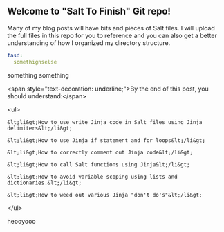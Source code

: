 ## Welcome to "Salt To Finish" Git repo!

Many of my blog posts will have bits and pieces of Salt files. I will upload the full files in this repo for you to reference and you can also get a better understanding of how I organized my directory structure.

```yaml
fasd:
  somethignselse
```

something something



&lt;span style="text-decoration: underline;"&gt;By the end of this post, you should understand:&lt;/span&gt;

&lt;ul&gt;

 	&lt;li&gt;How to use write Jinja code in Salt files using Jinja delimiters&lt;/li&gt;

 	&lt;li&gt;How to use Jinja if statement and for loops&lt;/li&gt;

 	&lt;li&gt;How to correctly comment out Jinja code&lt;/li&gt;

 	&lt;li&gt;How to call Salt functions using Jinja&lt;/li&gt;

 	&lt;li&gt;How to avoid variable scoping using lists and dictionaries.&lt;/li&gt;

 	&lt;li&gt;How to weed out various Jinja "don't do's"&lt;/li&gt;

&lt;/ul&gt;




heooyooo
